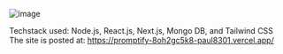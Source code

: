 ![image](https://github.com/paul8301/promptify/assets/85427407/c150ea25-2cae-4da1-abec-0f0888210dc7)

Techstack used:
Node.js,
React.js,
Next.js,
Mongo DB, and
Tailwind CSS
The site is posted at:
https://promptify-8oh2gc5k8-paul8301.vercel.app/


